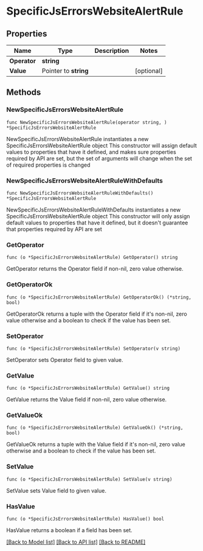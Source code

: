 # SpecificJsErrorsWebsiteAlertRule

## Properties

Name | Type | Description | Notes
------------ | ------------- | ------------- | -------------
**Operator** | **string** |  | 
**Value** | Pointer to **string** |  | [optional] 

## Methods

### NewSpecificJsErrorsWebsiteAlertRule

`func NewSpecificJsErrorsWebsiteAlertRule(operator string, ) *SpecificJsErrorsWebsiteAlertRule`

NewSpecificJsErrorsWebsiteAlertRule instantiates a new SpecificJsErrorsWebsiteAlertRule object
This constructor will assign default values to properties that have it defined,
and makes sure properties required by API are set, but the set of arguments
will change when the set of required properties is changed

### NewSpecificJsErrorsWebsiteAlertRuleWithDefaults

`func NewSpecificJsErrorsWebsiteAlertRuleWithDefaults() *SpecificJsErrorsWebsiteAlertRule`

NewSpecificJsErrorsWebsiteAlertRuleWithDefaults instantiates a new SpecificJsErrorsWebsiteAlertRule object
This constructor will only assign default values to properties that have it defined,
but it doesn't guarantee that properties required by API are set

### GetOperator

`func (o *SpecificJsErrorsWebsiteAlertRule) GetOperator() string`

GetOperator returns the Operator field if non-nil, zero value otherwise.

### GetOperatorOk

`func (o *SpecificJsErrorsWebsiteAlertRule) GetOperatorOk() (*string, bool)`

GetOperatorOk returns a tuple with the Operator field if it's non-nil, zero value otherwise
and a boolean to check if the value has been set.

### SetOperator

`func (o *SpecificJsErrorsWebsiteAlertRule) SetOperator(v string)`

SetOperator sets Operator field to given value.


### GetValue

`func (o *SpecificJsErrorsWebsiteAlertRule) GetValue() string`

GetValue returns the Value field if non-nil, zero value otherwise.

### GetValueOk

`func (o *SpecificJsErrorsWebsiteAlertRule) GetValueOk() (*string, bool)`

GetValueOk returns a tuple with the Value field if it's non-nil, zero value otherwise
and a boolean to check if the value has been set.

### SetValue

`func (o *SpecificJsErrorsWebsiteAlertRule) SetValue(v string)`

SetValue sets Value field to given value.

### HasValue

`func (o *SpecificJsErrorsWebsiteAlertRule) HasValue() bool`

HasValue returns a boolean if a field has been set.


[[Back to Model list]](../README.md#documentation-for-models) [[Back to API list]](../README.md#documentation-for-api-endpoints) [[Back to README]](../README.md)


